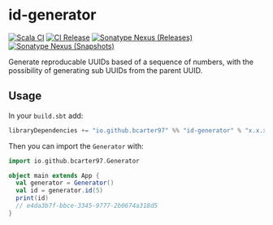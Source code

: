 # id-generator

[![Scala CI](https://github.com/bcarter97/id-generator/actions/workflows/scala.yml/badge.svg)](https://github.com/bcarter97/id-generator/actions/workflows/scala.yml)
[![CI Release](https://github.com/bcarter97/id-generator/actions/workflows/release.yml/badge.svg)](https://github.com/bcarter97/id-generator/actions/workflows/release.yml)
[![Sonatype Nexus (Releases)](https://img.shields.io/nexus/r/io.github.bcarter97/id-generator_3?server=https%3A%2F%2Fs01.oss.sonatype.org)](https://s01.oss.sonatype.org/content/repositories/releases/io/github/bcarter97/)
[![Sonatype Nexus (Snapshots)](https://img.shields.io/nexus/s/io.github.bcarter97/id-generator_3?server=https%3A%2F%2Fs01.oss.sonatype.org)](https://s01.oss.sonatype.org/content/repositories/snapshots/io/github/bcarter97/)

Generate reproducable UUIDs based of a sequence of numbers, with the possibility of generating sub UUIDs from the parent UUID.

## Usage

In your `build.sbt` add:

```scala
libraryDependencies += "io.github.bcarter97" %% "id-generator" % "x.x.x"
```

Then you can import the `Generator` with:

```scala
import io.github.bcarter97.Generator

object main extends App {
  val generator = Generator()
  val id = generator.id(5)
  print(id)
  // e4da3b7f-bbce-3345-9777-2b0674a318d5
}
```
